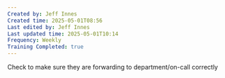 ```yaml
---
Created by: Jeff Innes
Created time: 2025-05-01T08:56
Last edited by: Jeff Innes
Last updated time: 2025-05-01T10:14
Frequency: Weekly
Training Completed: true
---
```

Check to make sure they are forwarding to department/on-call correctly